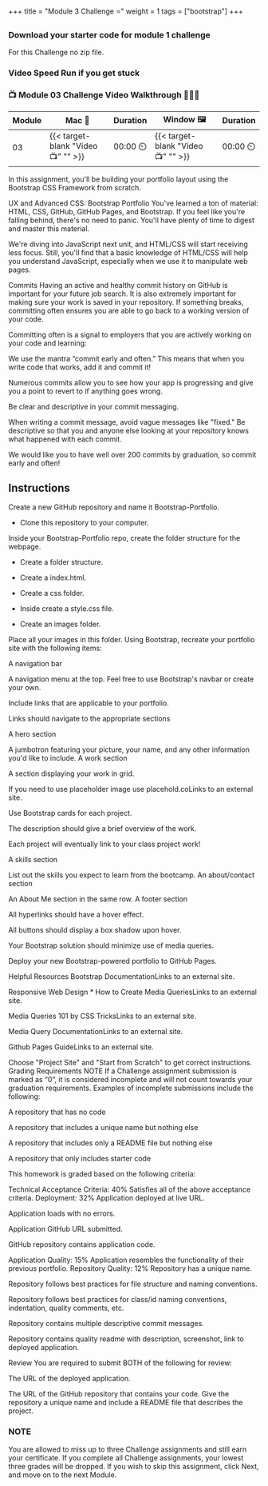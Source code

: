 +++
title = "Module 3 Challenge ⭐"
weight = 1
tags = ["bootstrap"] 
+++

### Download your starter code for module 1 challenge 

For this Challenge no  zip file.



### Video Speed Run if you get stuck 
### 📺 Module 03 Challenge Video Walkthrough 🏃‍♀️🏃
| Module | Mac 🍎 | Duration    | Window 🖼️ | Duration |
| ------  | ------ | ----------- |---------  | --------- |
| 03 | {{< target-blank "Video 📺" "" >}}  |  00:00 ⏲️ |  {{< target-blank "Video 📺" "" >}}  |  00:00 ⏲️ |


In this assignment, you'll be building your portfolio layout using the Bootstrap CSS Framework from scratch.

UX and Advanced CSS: Bootstrap Portfolio
You've learned a ton of material: HTML, CSS, GitHub, GitHub Pages, and Bootstrap. If you feel like you're falling behind, there's no need to panic. You'll have plenty of time to digest and master this material.

We're diving into JavaScript next unit, and HTML/CSS will start receiving less focus. Still, you'll find that a basic knowledge of HTML/CSS will help you understand JavaScript, especially when we use it to manipulate web pages.

Commits
Having an active and healthy commit history on GitHub is important for your future job search. It is also extremely important for making sure your work is saved in your repository. If something breaks, committing often ensures you are able to go back to a working version of your code.

Committing often is a signal to employers that you are actively working on your code and learning:

We use the mantra “commit early and often.” This means that when you write code that works, add it and commit it!

Numerous commits allow you to see how your app is progressing and give you a point to revert to if anything goes wrong.

Be clear and descriptive in your commit messaging.

When writing a commit message, avoid vague messages like "fixed." Be descriptive so that you and anyone else looking at your repository knows what happened with each commit.

We would like you to have well over 200 commits by graduation, so commit early and often!

## Instructions
Create a new GitHub repository and name it Bootstrap-Portfolio.

* Clone this repository to your computer.

Inside your Bootstrap-Portfolio repo, create the folder structure for the webpage.

* Create a folder structure.

* Create a index.html.

* Create a css folder.

* Inside create a style.css file.

* Create an images folder.

Place all your images in this folder.
Using Bootstrap, recreate your portfolio site with the following items:

A navigation bar

A navigation menu at the top. Feel free to use Bootstrap's navbar or create your own.

Include links that are applicable to your portfolio.

Links should navigate to the appropriate sections

A hero section

A jumbotron featuring your picture, your name, and any other information you'd like to include.
A work section

A section displaying your work in grid.

If you need to use placeholder image use placehold.coLinks to an external site.

Use Bootstrap cards for each project.

The description should give a brief overview of the work.

Each project will eventually link to your class project work!

A skills section

List out the skills you expect to learn from the bootcamp.
An about/contact section

An About Me section in the same row.
A footer section

All hyperlinks should have a hover effect.

All buttons should display a box shadow upon hover.

Your Bootstrap solution should minimize use of media queries.

Deploy your new Bootstrap-powered portfolio to GitHub Pages.

Helpful Resources
Bootstrap DocumentationLinks to an external site.

Responsive Web Design * How to Create Media QueriesLinks to an external site.

Media Queries 101 by CSS TricksLinks to an external site.

Media Query DocumentationLinks to an external site.

Github Pages GuideLinks to an external site.

Choose "Project Site" and "Start from Scratch" to get correct instructions.
Grading Requirements
NOTE
If a Challenge assignment submission is marked as “0”, it is considered incomplete and will not count towards your graduation requirements. Examples of incomplete submissions include the following:

A repository that has no code

A repository that includes a unique name but nothing else

A repository that includes only a README file but nothing else

A repository that only includes starter code

This homework is graded based on the following criteria:

Technical Acceptance Criteria: 40%
Satisfies all of the above acceptance criteria.
Deployment: 32%
Application deployed at live URL.

Application loads with no errors.

Application GitHub URL submitted.

GitHub repository contains application code.

Application Quality: 15%
Application resembles the functionality of their previous portfolio.
Repository Quality: 12%
Repository has a unique name.

Repository follows best practices for file structure and naming conventions.

Repository follows best practices for class/id naming conventions, indentation, quality comments, etc.

Repository contains multiple descriptive commit messages.

Repository contains quality readme with description, screenshot, link to deployed application.

Review
You are required to submit BOTH of the following for review:

The URL of the deployed application.

The URL of the GitHub repository that contains your code. Give the repository a unique name and include a README file that describes the project.

### NOTE
You are allowed to miss up to three Challenge assignments and still earn your certificate. If you complete all Challenge assignments, your lowest three grades will be dropped. If you wish to skip this assignment, click Next, and move on to the next Module.
